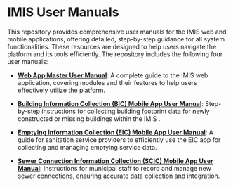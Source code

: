 # IMIS User Manuals  

This repository provides comprehensive user manuals for the IMIS web and mobile applications, offering detailed, step-by-step guidance for all system functionalities. These resources are designed to help users navigate the platform and its tools efficiently. The repository includes the following four user manuals:  

- [**Web App Master User Manual**](https://github.com/base-imis/user_manual/blob/main/User%20Manual.pdf): A complete guide to the IMIS web application, covering modules and their features to help users effectively utilize the platform.
  
- [**Building Information Collection (BIC) Mobile App User Manual**](https://github.com/base-imis/user_manual/blob/main/Building%20Information%20Collection%20Mobile%20App%20User%20Manual.pdf): Step-by-step instructions for collecting building footprint data for newly constructed or missing buildings within the IMIS .
  
- [**Emptying Information Collection (EIC) Mobile App User Manual**](https://github.com/base-imis/user_manual/blob/main/Emptying%20Information%20Collection%20Mobile%20App%20User%20Manual.pdf): A guide for sanitation service providers to efficiently use the EIC app for collecting and managing emptying service data.
  
- [**Sewer Connection Information Collection (SCIC) Mobile App User Manual**](https://github.com/base-imis/user_manual/blob/main/Sewer%20Connection%20Information%20Collection%20Mobile%20App%20User%20Manual.pdf): Instructions for municipal staff to record and manage new sewer connections, ensuring accurate data collection and integration.  


  
